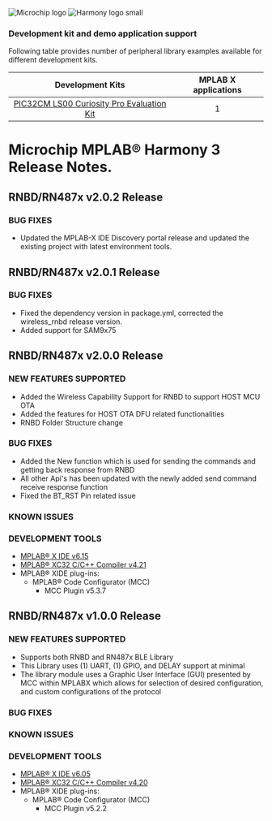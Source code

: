 ﻿![Microchip logo](https://raw.githubusercontent.com/wiki/Microchip-MPLAB-Harmony/Microchip-MPLAB-Harmony.github.io/images/microchip_logo.png)
![Harmony logo small](https://raw.githubusercontent.com/wiki/Microchip-MPLAB-Harmony/Microchip-MPLAB-Harmony.github.io/images/microchip_mplab_harmony_logo_small.png)

### Development kit and demo application support

Following table provides number of peripheral library examples available for different development kits.

| Development Kits  | MPLAB X applications |
|:-----------------:|:-------------------:|
| [PIC32CM LS00 Curiosity Pro Evaluation Kit](https://www.microchip.com/en-us/development-tool/ev12u44a)  | 1 |

# Microchip MPLAB® Harmony 3 Release Notes.

## RNBD/RN487x v2.0.2 Release
### BUG FIXES
 - Updated the MPLAB-X IDE Discovery portal release and updated the existing project with latest environment tools.

## RNBD/RN487x v2.0.1 Release
### BUG FIXES
 - Fixed the dependency version in package.yml, corrected the wireless_rnbd release version.
 - Added support for SAM9x75

## RNBD/RN487x v2.0.0 Release
### NEW FEATURES SUPPORTED
 - Added the Wireless Capability Support for RNBD to support HOST MCU OTA
 - Added the features for HOST OTA DFU related functionalities
 - RNBD Folder Structure change

### BUG FIXES
 - Added the New function which is used for sending the commands and getting back response from RNBD
 - All other Api's has been updated with the newly added send command receive response function
 - Fixed the BT_RST Pin related issue

### KNOWN ISSUES

### DEVELOPMENT TOOLS 
* [MPLAB® X IDE v6.15](https://www.microchip.com/en-us/tools-resources/develop/mplab-x-ide)
* [MPLAB® XC32 C/C++ Compiler v4.21](https://www.microchip.com/mplab/compilers)
* MPLAB® XIDE plug-ins: 
    * MPLAB® Code Configurator (MCC)
      * MCC Plugin v5.3.7
	  

## RNBD/RN487x v1.0.0 Release
### NEW FEATURES SUPPORTED
 - Supports both RNBD and RN487x BLE Library
 - This Library uses (1) UART, (1) GPIO, and DELAY support at minimal
 - The library module uses a Graphic User Interface (GUI) presented by MCC within MPLABX which allows for selection of desired configuration, and custom configurations of the protocol

### BUG FIXES

### KNOWN ISSUES

### DEVELOPMENT TOOLS 
* [MPLAB® X IDE v6.05](https://www.microchip.com/en-us/tools-resources/develop/mplab-x-ide)
* [MPLAB® XC32 C/C++ Compiler v4.20](https://www.microchip.com/mplab/compilers)
* MPLAB® XIDE plug-ins: 
    * MPLAB® Code Configurator (MCC)
      * MCC Plugin v5.2.2
